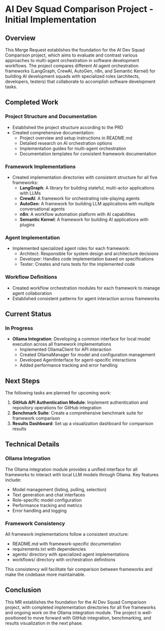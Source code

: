 # AI Dev Squad Comparison Project - Initial Implementation

## Overview

This Merge Request establishes the foundation for the AI Dev Squad Comparison project, which aims to evaluate and contrast various approaches to multi-agent orchestration in software development workflows. The project compares different AI agent orchestration frameworks (LangGraph, CrewAI, AutoGen, n8n, and Semantic Kernel) for building AI development squads with specialized roles (architects, developers, testers) that collaborate to accomplish software development tasks.

## Completed Work

### Project Structure and Documentation
- Established the project structure according to the PRD
- Created comprehensive documentation:
  - Project overview and setup instructions in README.md
  - Detailed research on AI orchestration options
  - Implementation guides for multi-agent orchestration
  - Documentation templates for consistent framework documentation

### Framework Implementations
- Created implementation directories with consistent structure for all five frameworks:
  - **LangGraph**: A library for building stateful, multi-actor applications with LLMs
  - **CrewAI**: A framework for orchestrating role-playing agents
  - **AutoGen**: A framework for building LLM applications with multiple conversational agents
  - **n8n**: A workflow automation platform with AI capabilities
  - **Semantic Kernel**: A framework for building AI applications with plugins

### Agent Implementation
- Implemented specialized agent roles for each framework:
  - Architect: Responsible for system design and architecture decisions
  - Developer: Handles code implementation based on specifications
  - Tester: Creates and runs tests for the implemented code

### Workflow Definitions
- Created workflow orchestration modules for each framework to manage agent collaboration
- Established consistent patterns for agent interaction across frameworks

## Current Status

### In Progress
- **Ollama Integration**: Developing a common interface for local model execution across all framework implementations
  - Implemented OllamaClient for API interaction
  - Created OllamaManager for model and configuration management
  - Developed AgentInterface for agent-specific interactions
  - Added performance tracking and error handling

## Next Steps

The following tasks are planned for upcoming work:

1. **GitHub API Authentication Module**: Implement authentication and repository operations for GitHub integration
2. **Benchmark Suite**: Create a comprehensive benchmark suite for framework comparison
3. **Results Dashboard**: Set up a visualization dashboard for comparison results

## Technical Details

### Ollama Integration

The Ollama integration module provides a unified interface for all frameworks to interact with local LLM models through Ollama. Key features include:

- Model management (listing, pulling, selection)
- Text generation and chat interfaces
- Role-specific model configuration
- Performance tracking and metrics
- Error handling and logging

### Framework Consistency

All framework implementations follow a consistent structure:
- README.md with framework-specific documentation
- requirements.txt with dependencies
- agents/ directory with specialized agent implementations
- workflows/ directory with orchestration definitions

This consistency will facilitate fair comparison between frameworks and make the codebase more maintainable.

## Conclusion

This MR establishes the foundation for the AI Dev Squad Comparison project, with completed implementation directories for all five frameworks and ongoing work on the Ollama integration module. The project is well-positioned to move forward with GitHub integration, benchmarking, and results visualization in the next phase.
